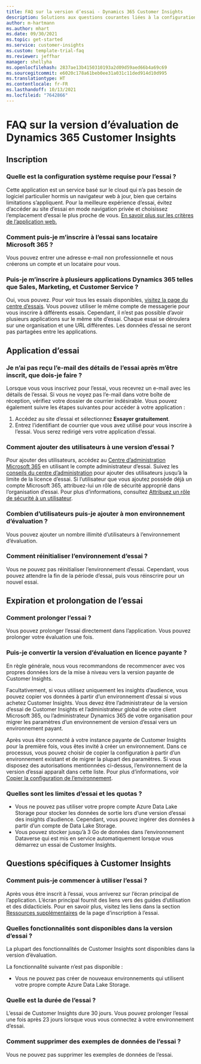 ```yaml
---
title: FAQ sur la version d’essai - Dynamics 365 Customer Insights
description: Solutions aux questions courantes liées à la configuration et à la gestion de la version d’évaluation de Customer Insights. Découvrez comment résoudre les problèmes spécifiques à la plateforme et aux applications.
author: m-hartmann
ms.author: mhart
ms.date: 09/30/2021
ms.topic: get-started
ms.service: customer-insights
ms.custom: template-trial-faq
ms.reviewer: jeffhar
manager: shellyha
ms.openlocfilehash: 2837ae13b4150310193a2d09d59aed66b4a69c69
ms.sourcegitcommit: e6020c178a61beb0ee31a031c11ded914d10d995
ms.translationtype: HT
ms.contentlocale: fr-FR
ms.lasthandoff: 10/13/2021
ms.locfileid: "7642866"
---
```

# <a name="dynamics-365-customer-insights-trial-faq"></a>FAQ sur la version d’évaluation de Dynamics 365 Customer Insights

## <a name="sign-up"></a>Inscription

### <a name="what-are-the-system-requirements-for-the-trial"></a>Quelle est la configuration système requise pour l’essai ?

Cette application est un service basé sur le cloud qui n’a pas besoin de logiciel particulier hormis un navigateur web à jour, bien que certains limitations s’appliquent. Pour la meilleure expérience d’essai, évitez d’accéder au site d’essai en mode navigation privée et choisissez l’emplacement d’essai le plus proche de vous. [En savoir plus sur les critères de l’application web.](/power-platform/admin/web-application-requirements)

### <a name="how-do-i-sign-up-for-the-trial-without-a-microsoft-365-tenant"></a>Comment puis-je m’inscrire à l’essai sans locataire Microsoft 365 ?

Vous pouvez entrer une adresse e-mail non professionnelle et nous créerons un compte et un locataire pour vous.

### <a name="can-i-sign-up-for-multiple-dynamics-365-apps-such-as-sales-marketing-and-customer-service"></a>Puis-je m’inscrire à plusieurs applications Dynamics 365 telles que Sales, Marketing, et Customer Service ?

Oui, vous pouvez. Pour voir tous les essais disponibles, [visitez la page du centre d’essais](https://dynamics.microsoft.com/dynamics-365-free-trial). Vous pouvez utiliser le même compte de messagerie pour vous inscrire à différents essais. Cependant, il n’est pas possible d’avoir plusieurs applications sur le même site d’essai. Chaque essai se déroulera sur une organisation et une URL différentes. Les données d’essai ne seront pas partagées entre les applications.

## <a name="trial-app"></a>Application d’essai

### <a name="i-didnt-receive-the-trial-details-email-after-signing-up-what-should-i-do"></a>Je n’ai pas reçu l’e-mail des détails de l’essai après m’être inscrit, que dois-je faire ?

Lorsque vous vous inscrivez pour l’essai, vous recevrez un e-mail avec les détails de l’essai. Si vous ne voyez pas l’e-mail dans votre boîte de réception, vérifiez votre dossier de courrier indésirable. Vous pouvez également suivre les étapes suivantes pour accéder à votre application :

1. Accédez au site d’essai et sélectionnez **Essayer gratuitement**.
1. Entrez l’identifiant de courrier que vous avez utilisé pour vous inscrire à l’essai. Vous serez redirigé vers votre application d’essai.

### <a name="how-do-i-add-more-users-to-a-trial"></a>Comment ajouter des utilisateurs à une version d’essai ?

Pour ajouter des utilisateurs, accédez au [Centre d’administration Microsoft 365](https://admin.microsoft.com) en utilisant le compte administrateur d’essai. Suivez les [conseils du centre d’administration](/microsoft-365/admin/add-users/add-users) pour ajouter des utilisateurs jusqu’à la limite de la licence d’essai. Si l’utilisateur que vous ajoutez possède déjà un compte Microsoft 365, attribuez-lui un rôle de sécurité approprié dans l’organisation d’essai. Pour plus d’informations, consultez [Attribuez un rôle de sécurité à un utilisateur](/power-platform/admin/create-users-assign-online-security-roles#assign-a-security-role-to-a-user).

### <a name="how-many-users-can-i-add-to-my-trial-environment"></a>Combien d’utilisateurs puis-je ajouter à mon environnement d’évaluation ?

Vous pouvez ajouter un nombre illimité d’utilisateurs à l’environnement d’évaluation.

### <a name="how-do-i-reset-the-trial-environment"></a>Comment réinitialiser l’environnement d’essai ?

Vous ne pouvez pas réinitialiser l’environnement d’essai. Cependant, vous pouvez attendre la fin de la période d’essai, puis vous réinscrire pour un nouvel essai.

## <a name="trial-expiration-and-extension"></a>Expiration et prolongation de l’essai

### <a name="how-do-i-extend-the-trial"></a>Comment prolonger l’essai ?

Vous pouvez prolonger l’essai directement dans l’application. Vous pouvez prolonger votre évaluation une fois.

### <a name="can-i-convert-the-trial-to-a-paid-license"></a>Puis-je convertir la version d’évaluation en licence payante ?

En règle générale, nous vous recommandons de recommencer avec vos propres données lors de la mise à niveau vers la version payante de Customer Insights. 

Facultativement, si vous utilisez uniquement les insights d’audience, vous pouvez copier vos données à partir d’un environnement d’essai si vous achetez Customer Insights. Vous devez être l’administrateur de la version d’essai de Customer Insights et l’administrateur global de votre client Microsoft 365, ou l’administrateur Dynamics 365 de votre organisation pour migrer les paramètres d’un environnement de version d’essai vers un environnement payant. 

Après vous être connecté à votre instance payante de Customer Insights pour la première fois, vous êtes invité à créer un environnement. Dans ce processus, vous pouvez choisir de copier la configuration à partir d’un environnement existant et de migrer la plupart des paramètres. Si vous disposez des autorisations mentionnées ci-dessus, l’environnement de la version d’essai apparaît dans cette liste. Pour plus d’informations, voir [Copier la configuration de l’environnement](audience-insights/manage-environments.md#copy-the-environment-configuration).

### <a name="what-are-the-trial-limits-and-quotas"></a>Quelles sont les limites d’essai et les quotas ?

- Vous ne pouvez pas utiliser votre propre compte Azure Data Lake Storage pour stocker les données de sortie lors d’une version d’essai des insights d’audience. Cependant, vous pouvez ingérer des données à partir d’un compte de Data Lake Storage.
- Vous pouvez stocker jusqu’à 3 Go de données dans l’environnement Dataverse qui est mis en service automatiquement lorsque vous démarrez un essai de Customer Insights.

## <a name="customer-insights-specific-questions"></a>Questions spécifiques à Customer Insights

### <a name="how-do-i-start-using-the-trial"></a>Comment puis-je commencer à utiliser l’essai ?

Après vous être inscrit à l’essai, vous arriverez sur l’écran principal de l’application. L’écran principal fournit des liens vers des guides d’utilisation et des didacticiels. Pour en savoir plus, visitez les liens dans la section [Ressources supplémentaires](trial-signup.md#additional-resources) de la page d’inscription à l’essai.

### <a name="what-features-are-available-in-the-trial"></a>Quelles fonctionnalités sont disponibles dans la version d’essai ?

La plupart des fonctionnalités de Customer Insights sont disponibles dans la version d’évaluation.

La fonctionnalité suivante n’est pas disponible : 
- Vous ne pouvez pas créer de nouveaux environnements qui utilisent votre propre compte Azure Data Lake Storage.

### <a name="how-long-does-the-trial-last"></a>Quelle est la durée de l’essai ?

L’essai de Customer Insights dure 30 jours. Vous pouvez prolonger l’essai une fois après 23 jours lorsque vous vous connectez à votre environnement d’essai.

### <a name="how-do-i-remove-sample-data-from-the-trial"></a>Comment supprimer des exemples de données de l’essai ?

Vous ne pouvez pas supprimer les exemples de données de l’essai.
